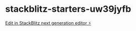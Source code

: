 # stackblitz-starters-uw39jyfb

[Edit in StackBlitz next generation editor ⚡️](https://stackblitz.com/~/github.com/Myshkouski/stackblitz-starters-uw39jyfb)